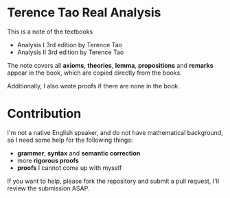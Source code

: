 # Terence Tao Real Analysis

This is a note of the textbooks

- Analysis I 3rd edition by Terence Tao
- Analysis II 3rd edition by Terence Tao

The note covers all **axioms**, **theories**, **lemma**, **propositions** and **remarks** appear in the book, which are copied directly from the books.

Additionally, I also wrote proofs if there are none in the book.

# Contribution

I'm not a native English speaker, and do not have mathematical background, so I need some help for the following things:

- **grammer**, **syntax** and **semantic correction**
- more **rigorous proofs**
- **proofs** I cannot come up with myself

If you want to help, please fork the repository and submit a pull request, I'll review the submission ASAP.
